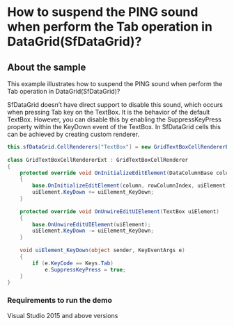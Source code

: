 # How to suspend the PING sound when perform the Tab operation in DataGrid(SfDataGrid)?

## About the sample

This example illustrates how to suspend the PING sound when perform the Tab operation in DataGrid(SfDataGrid)?

SfDataGrid doesn’t have direct support to disable this sound, which occurs when pressing Tab key on the TextBox. It is the behavior of the default TextBox. However, you can disable this by enabling the SuppressKeyPress property within the KeyDown event of the TextBox. In SfDataGrid cells this can be achieved by creating custom renderer. 

```C#
this.sfDataGrid.CellRenderers["TextBox"] = new GridTextBoxCellRendererExt(); 
 
class GridTextBoxCellRendererExt : GridTextBoxCellRenderer 
{ 
    protected override void OnInitializeEditElement(DataColumnBase column, Syncfusion.WinForms.GridCommon.ScrollAxis.RowColumnIndex rowColumnIndex, TextBox uiElement) 
    { 
        base.OnInitializeEditElement(column, rowColumnIndex, uiElement); 
        uiElement.KeyDown += uiElement_KeyDown; 
    } 
 
    protected override void OnUnwireEditUIElement(TextBox uiElement) 
    { 
        base.OnUnwireEditUIElement(uiElement); 
        uiElement.KeyDown -= uiElement_KeyDown; 
    } 
 
    void uiElement_KeyDown(object sender, KeyEventArgs e) 
    { 
        if (e.KeyCode == Keys.Tab) 
            e.SuppressKeyPress = true; 
    } 
} 
```

### Requirements to run the demo
Visual Studio 2015 and above versions
